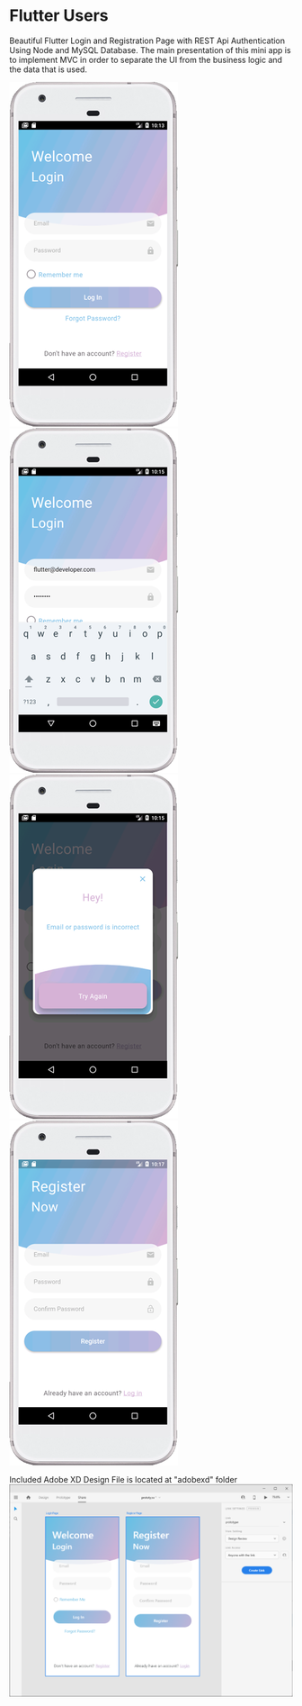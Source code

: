 # Flutter Users

Beautiful Flutter Login and Registration Page with REST Api Authentication Using Node and MySQL Database.
The main presentation of this mini app is to implement MVC in order to separate the UI from the business logic and the data that is used.


![](screenshot/01.png?best=true)
![](screenshot/02.png?best=true)
![](screenshot/03.png?best=true)
![](screenshot/04.png?best=true)


Included Adobe XD Design
File is located at "adobexd" folder
![](screenshot/xd.png?best=true)